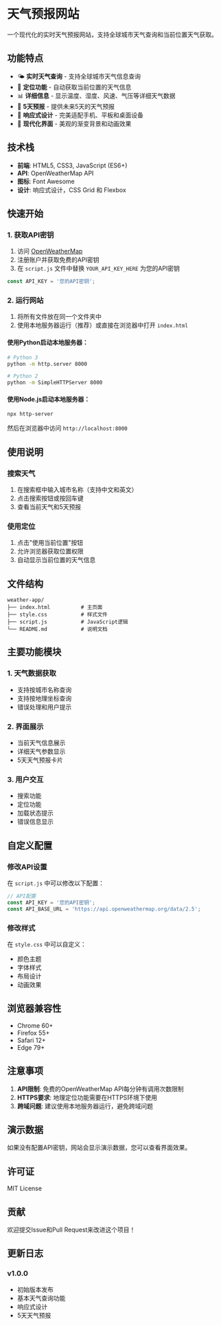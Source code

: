 # 天气预报网站

一个现代化的实时天气预报网站，支持全球城市天气查询和当前位置天气获取。

## 功能特点

- 🌤️ **实时天气查询** - 支持全球城市天气信息查询
- 📍 **定位功能** - 自动获取当前位置的天气信息
- 📊 **详细信息** - 显示温度、湿度、风速、气压等详细天气数据
- 📅 **5天预报** - 提供未来5天的天气预报
- 📱 **响应式设计** - 完美适配手机、平板和桌面设备
- 🎨 **现代化界面** - 美观的渐变背景和动画效果

## 技术栈

- **前端**: HTML5, CSS3, JavaScript (ES6+)
- **API**: OpenWeatherMap API
- **图标**: Font Awesome
- **设计**: 响应式设计，CSS Grid 和 Flexbox

## 快速开始

### 1. 获取API密钥

1. 访问 [OpenWeatherMap](https://openweathermap.org/api)
2. 注册账户并获取免费的API密钥
3. 在 `script.js` 文件中替换 `YOUR_API_KEY_HERE` 为您的API密钥

```javascript
const API_KEY = '您的API密钥';
```

### 2. 运行网站

1. 将所有文件放在同一个文件夹中
2. 使用本地服务器运行（推荐）或直接在浏览器中打开 `index.html`

#### 使用Python启动本地服务器：
```bash
# Python 3
python -m http.server 8000

# Python 2
python -m SimpleHTTPServer 8000
```

#### 使用Node.js启动本地服务器：
```bash
npx http-server
```

然后在浏览器中访问 `http://localhost:8000`

## 使用说明

### 搜索天气
1. 在搜索框中输入城市名称（支持中文和英文）
2. 点击搜索按钮或按回车键
3. 查看当前天气和5天预报

### 使用定位
1. 点击"使用当前位置"按钮
2. 允许浏览器获取位置权限
3. 自动显示当前位置的天气信息

## 文件结构

```
weather-app/
├── index.html          # 主页面
├── style.css           # 样式文件
├── script.js           # JavaScript逻辑
└── README.md           # 说明文档
```

## 主要功能模块

### 1. 天气数据获取
- 支持按城市名称查询
- 支持按地理坐标查询
- 错误处理和用户提示

### 2. 界面展示
- 当前天气信息展示
- 详细天气参数显示
- 5天天气预报卡片

### 3. 用户交互
- 搜索功能
- 定位功能
- 加载状态提示
- 错误信息显示

## 自定义配置

### 修改API设置
在 `script.js` 中可以修改以下配置：

```javascript
// API配置
const API_KEY = '您的API密钥';
const API_BASE_URL = 'https://api.openweathermap.org/data/2.5';
```

### 修改样式
在 `style.css` 中可以自定义：
- 颜色主题
- 字体样式
- 布局设计
- 动画效果

## 浏览器兼容性

- Chrome 60+
- Firefox 55+
- Safari 12+
- Edge 79+

## 注意事项

1. **API限制**: 免费的OpenWeatherMap API每分钟有调用次数限制
2. **HTTPS要求**: 地理定位功能需要在HTTPS环境下使用
3. **跨域问题**: 建议使用本地服务器运行，避免跨域问题

## 演示数据

如果没有配置API密钥，网站会显示演示数据，您可以查看界面效果。

## 许可证

MIT License

## 贡献

欢迎提交Issue和Pull Request来改进这个项目！

## 更新日志

### v1.0.0
- 初始版本发布
- 基本天气查询功能
- 响应式设计
- 5天天气预报